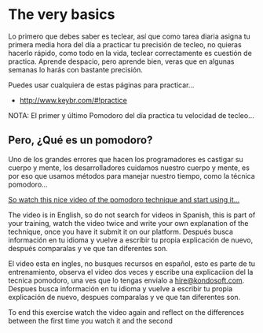 
# The very basics

Lo primero que debes saber es teclear, así que como tarea diaria asigna tu primera media hora del día a practicar tu precisión de tecleo, no quieras  hacerlo rápido, como todo en la vida, teclear correctamente es cuestión de practica. Aprende despacio, pero aprende bien, veras que en algunas semanas lo harás con bastante precisión.

Puedes usar cualquiera de estas páginas para practicar...

- http://www.keybr.com/#!practice
<!-- <Desarrollar la propia en español y añadir otras -->

NOTA: El primer y último Pomodoro del día practica tu velocidad de tecleo…

## Pero, ¿Qué es un pomodoro?


Uno de los grandes errores que hacen los programadores es castigar su cuerpo y mente, los desarrolladores cuidamos nuestro cuerpo y mente, es por eso que usamos métodos para manejar nuestro tiempo, como la técnica pomodoro...

[So watch this nice video of the pomodoro technique and start using it...](http://pomodorotechnique.com/)

The video is in English, so do not search for videos in Spanish, this is part of your training, watch the video twice and write your own explanation of the technique, once you have it submit it on our platform. Después busca información en tu idioma y vuelve a escribir tu propia explicación de nuevo, después comparalas y ve que tan diferentes son.

El video esta en ingles, no busques recursos en español, esto es parte de tu entrenamiento, observa el video dos veces y escribe una explicaciion del la tecnica pomodoro, una ves que lo tengas envialo a hire@kondosoft.com. Despues busca información en tu idioma y vuelve a escribir tu propia explicación de nuevo, despues comparalas y ve que tan diferentes son.

To end this exercise watch the video again and reflect on the differences between the first time you watch it and the second
